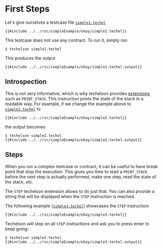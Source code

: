 # First Steps

Let's give ourselves a testcase file [`simple1.techel`]

```mic,ignore
{{#include ../../rsc/simpleExample/okay/simple1.techel}}
```

This testcase does not use any contract. To run it, simply run

```bash,ignore
$ techelson simple1.techel
```

This produces the output

```
{{#include ../../rsc/simpleExample/okay/simple1.techel.output}}
```

## Introspection

This is not very informative, which is why techelson provides [extensions] such as `PRINT_STACK`.
This instruction prints the state of the stack in a readable way. For example, if we change the
example above to [`simple2.techel`] to

```mic,ignore
{{#include ../../rsc/simpleExample/okay/simple2.techel}}
```

the output becomes

```
$ techelson simple2.techel
{{#include ../../rsc/simpleExample/okay/simple2.techel.output}}
```

## Steps

When you run a complex testcase or contract, it can be useful to have break point that stop the
execution. This gives you time to read a `PRINT_STACK` before the next step is actually performed,
make one step, read the state of the stack, *etc.*

The `STEP` techelson extension allows to do just that. You can also provide a string that will be displayed when the `STEP` instruction is reached.

The following example ([`simple3.techel`]) showcases the `STEP` instruction:

```mic,ignore
{{#include ../../rsc/simpleExample/okay/simple3.techel}}
```

Techelson will stop on all `STEP` instructions and ask you to press enter to keep going:

```
$ techelson simple3.techel
{{#include ../../rsc/simpleExample/okay/simple3.techel.output}}
```

[`simple1.techel`]: ../../rsc/simpleExample/okay/simple1.techel (The Simple1 testcase)
[`simple2.techel`]: ../../rsc/simpleExample/okay/simple2.techel (The Simple2 testcase)
[`simple3.techel`]: ../../rsc/simpleExample/okay/simple3.techel (The Simple3 testcase)
[extensions]: extensions.md (Extension Section)

